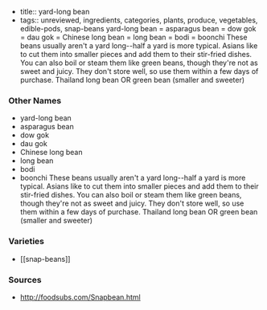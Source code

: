 - title:: yard-long bean
- tags:: unreviewed, ingredients, categories, plants, produce, vegetables, edible-pods, snap-beans
yard-long bean = asparagus bean = dow gok = dau gok = Chinese long bean = long bean = bodi = boonchi These beans usually aren't a yard long--half a yard is more typical. Asians like to cut them into smaller pieces and add them to their stir-fried dishes. You can also boil or steam them like green beans, though they're not as sweet and juicy. They don't store well, so use them within a few days of purchase. Thailand long bean OR green bean (smaller and sweeter)

### Other Names

* yard-long bean
* asparagus bean
* dow gok
* dau gok
* Chinese long bean
* long bean
* bodi
* boonchi These beans usually aren't a yard long--half a yard is more typical. Asians like to cut them into smaller pieces and add them to their stir-fried dishes. You can also boil or steam them like green beans, though they're not as sweet and juicy. They don't store well, so use them within a few days of purchase. Thailand long bean OR green bean (smaller and sweeter)

### Varieties

* [[snap-beans]]

### Sources
* http://foodsubs.com/Snapbean.html
